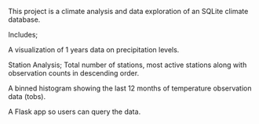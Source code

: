 This project is a climate analysis and data exploration of an SQLite climate database. 

Includes;

A visualization of 1 years data on precipitation levels.

Station Analysis; Total number of stations, most active stations along with observation counts in descending order. 

A binned histogram showing the last 12 months of temperature observation data (tobs).

A Flask app so users can query the data.